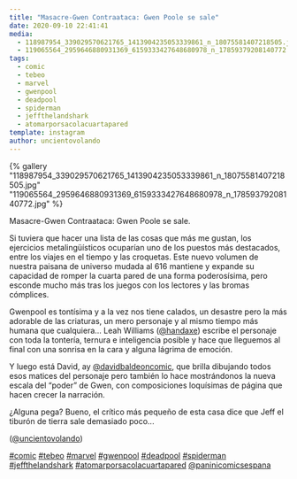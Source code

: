 ```yaml
---
title: "Masacre-Gwen Contraataca: Gwen Poole se sale"
date: 2020-09-10 22:41:41
media: 
  - 118987954_339029570621765_1413904235053339861_n_18075581407218505.jpg
  - 119065564_2959646880931369_6159333427648680978_n_17859379208140772.jpg
tags: 
  - comic
  - tebeo
  - marvel
  - gwenpool
  - deadpool
  - spiderman
  - jeffthelandshark
  - atomarporsacolacuartapared
template: instagram
author: uncientovolando
---
```


{% gallery "118987954_339029570621765_1413904235053339861_n_18075581407218505.jpg" "119065564_2959646880931369_6159333427648680978_n_17859379208140772.jpg" %}

Masacre-Gwen Contraataca: Gwen Poole se sale.

Si tuviera que hacer una lista de las cosas que más me gustan, los ejercicios metalingüísticos ocuparían uno de los puestos más destacados, entre los viajes en el tiempo y las croquetas. Este nuevo volumen de nuestra paisana de universo mudada al 616 mantiene y expande su capacidad de romper la cuarta pared de una forma poderosísima, pero esconde mucho más tras los juegos con los lectores y las bromas cómplices.

Gwenpool es tontísima y a la vez nos tiene calados, un desastre pero la más adorable de las criaturas, un mero personaje y al mismo tiempo más humana que cualquiera... Leah Williams ([@handaxe](https://instagram.com/handaxe)) escribe el personaje con toda la tontería, ternura e inteligencia posible y hace que lleguemos al final con una sonrisa en la cara y alguna lágrima de emoción.

Y luego está David, ay [@davidbaldeoncomic](https://instagram.com/davidbaldeoncomic), que brilla dibujando todos esos matices del personaje pero también lo hace mostrándonos la nueva escala del “poder” de Gwen, con composiciones loquísimas de página que hacen crecer la narración.

¿Alguna pega? Bueno, el crítico más pequeño de esta casa dice que Jeff el tiburón de tierra sale demasiado poco...

([@uncientovolando](https://instagram.com/uncientovolando))

[#comic](/tags/comic) [#tebeo](/tags/tebeo) [#marvel](/tags/marvel) [#gwenpool](/tags/gwenpool) [#deadpool](/tags/deadpool) [#spiderman](/tags/spiderman) [#jeffthelandshark](/tags/jeffthelandshark) [#atomarporsacolacuartapared](/tags/atomarporsacolacuartapared) [@paninicomicsespana](https://instagram.com/paninicomicsespana)
